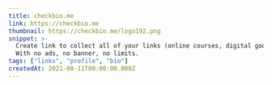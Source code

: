 ```yaml
---
title: checkbio.me
link: https://checkbio.me
thumbnail: https://checkbio.me/logo192.png
snippet: >-
  Create link to collect all of your links (online courses, digital goods, etc).
  With no ads, no banner, no limits.
tags: ["links", "profile", "bio"]
createdAt: 2021-08-11T00:00:00.000Z
---
```


